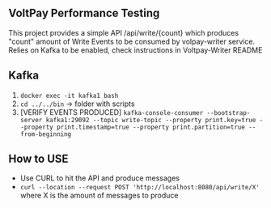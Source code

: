 ## VoltPay Performance Testing 

This project provides a simple API /api/write/{count} which produces "count" amount of Write Events to be consumed by volpay-writer service.
Relies on Kafka to be enabled, check instructions in Voltpay-Writer README


## Kafka 
1. ``docker exec -it kafka1 bash`` 
2. ``cd ../../bin`` -> folder with scripts 
3. [VERIFY EVENTS PRODUCED] ``kafka-console-consumer --bootstrap-server kafka1:29092 --topic write-topic --property print.key=true --property print.timestamp=true --property print.partition=true --from-beginning``


## How to USE 
- Use CURL to hit the API and produce messages 
- ``curl --location --request POST 'http://localhost:8080/api/write/X'`` where X is the amount of messages to produce